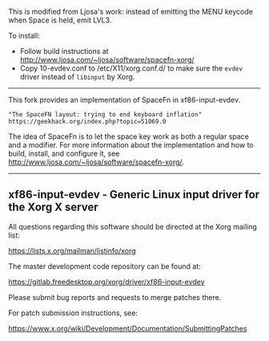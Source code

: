This is modified from Ljosa's work: instead of emitting the MENU keycode
when Space is held, emit LVL3.

To install:
- Follow build instructions at
  http://www.ljosa.com/~ljosa/software/spacefn-xorg/
- Copy 10-evdev.conf to /etc/X11/xorg.conf.d/ to make sure the `evdev` driver
  instead of `libinput` by Xorg.

------------------------------------------------------------------------

This fork provides an implementation of SpaceFn in xf86-input-evdev.

    "The SpaceFN layout: trying to end keyboard inflation"
    https://geekhack.org/index.php?topic=51069.0

The idea of SpaceFn is to let the space key work as both a regular
space and a modifier. For more information about the implementation
and how to build, install, and configure it, see
http://www.ljosa.com/~ljosa/software/spacefn-xorg/.

------------------------------------------------------------------------

xf86-input-evdev - Generic Linux input driver for the Xorg X server
-------------------------------------------------------------------

All questions regarding this software should be directed at the
Xorg mailing list:

  https://lists.x.org/mailman/listinfo/xorg

The master development code repository can be found at:

  https://gitlab.freedesktop.org/xorg/driver/xf86-input-evdev

Please submit bug reports and requests to merge patches there.

For patch submission instructions, see:

  https://www.x.org/wiki/Development/Documentation/SubmittingPatches

